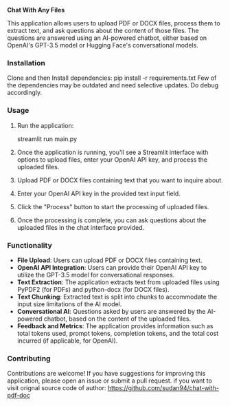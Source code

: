 **Chat With Any Files**

This application allows users to upload PDF or DOCX files, process them to extract text, and ask questions about the content of those files. The questions are answered using an AI-powered chatbot, either based on OpenAI's GPT-3.5 model or Hugging Face's conversational models.

### Installation

Clone and then Install dependencies:
pip install -r requirements.txt
Few of the dependencies may be outdated and need selective updates. Do debug accordingly.

### Usage

1. Run the application:

   streamlit run main.py

2. Once the application is running, you'll see a Streamlit interface with options to upload files, enter your OpenAI API key, and process the uploaded files.

3. Upload PDF or DOCX files containing text that you want to inquire about.

4. Enter your OpenAI API key in the provided text input field.

5. Click the "Process" button to start the processing of uploaded files.

6. Once the processing is complete, you can ask questions about the uploaded files in the chat interface provided.

### Functionality

- **File Upload**: Users can upload PDF or DOCX files containing text.
- **OpenAI API Integration**: Users can provide their OpenAI API key to utilize the GPT-3.5 model for conversational responses.
- **Text Extraction**: The application extracts text from uploaded files using PyPDF2 (for PDFs) and python-docx (for DOCX files).
- **Text Chunking**: Extracted text is split into chunks to accommodate the input size limitations of the AI model.
- **Conversational AI**: Questions asked by users are answered by the AI-powered chatbot, based on the content of the uploaded files.
- **Feedback and Metrics**: The application provides information such as total tokens used, prompt tokens, completion tokens, and the total cost incurred (if applicable, for OpenAI).

### Contributing

Contributions are welcome! If you have suggestions for improving this application, please open an issue or submit a pull request.
if you want to visit orignal source code of author: https://github.com/sudan94/chat-with-pdf-doc
